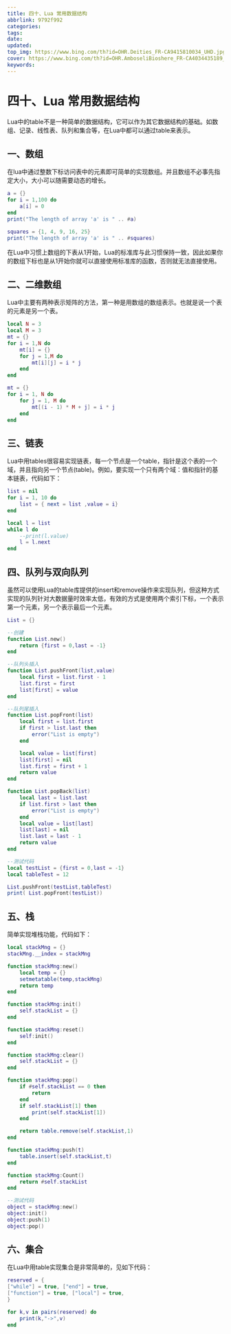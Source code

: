 ```yaml
---
title: 四十、Lua 常用数据结构
abbrlink: 9792f992
categories: 
tags: 
date: 
updated: 
top_img: https://www.bing.com/th?id=OHR.Deities_FR-CA9415810034_UHD.jpg
cover: https://www.bing.com/th?id=OHR.AmboseliBioshere_FR-CA4034435189_UHD.jpg
keywords: 
---
```

# 四十、Lua 常用数据结构

Lua中的table不是一种简单的数据结构，它可以作为其它数据结构的基础。如数组、记录、线性表、队列和集合等，在Lua中都可以通过table来表示。

## 一、数组

在lua中通过整数下标访问表中的元素即可简单的实现数组。并且数组不必事先指定大小，大小可以随需要动态的增长。

```lua
a = {}
for i = 1,100 do
    a[i] = 0
end
print("The length of array 'a' is " .. #a)

squares = {1, 4, 9, 16, 25}
print("The length of array 'a' is " .. #squares)
```

在Lua中习惯上数组的下表从1开始，Lua的标准库与此习惯保持一致，因此如果你的数组下标也是从1开始你就可以直接使用标准库的函数，否则就无法直接使用。

## 二、二维数组

Lua中主要有两种表示矩阵的方法，第一种是用数组的数组表示。也就是说一个表的元素是另一个表。

```lua
local N = 3
local M = 3
mt = {}
for i = 1,N do
    mt[i] = {}
    for j = 1,M do
        mt[i][j] = i * j
    end
end

mt = {}
for i = 1, N do
    for j = 1, M do
        mt[(i - 1) * M + j] = i * j
    end
end
```

## 三、链表

Lua中用tables很容易实现链表，每一个节点是一个table，指针是这个表的一个域，并且指向另一个节点(table)。例如，要实现一个只有两个域：值和指针的基本链表，代码如下：

```lua
list = nil
for i = 1, 10 do
    list = { next = list ,value = i}
end

local l = list
while l do 
    --print(l.value)
    l = l.next
end
```

## 四、队列与双向队列

虽然可以使用Lua的table库提供的insert和remove操作来实现队列，但这种方式实现的队列针对大数据量时效率太低，有效的方式是使用两个索引下标，一个表示第一个元素，另一个表示最后一个元素。

```lua
List = {}

--创建
function List.new()
    return {first = 0,last = -1}
end

--队列头插入
function List.pushFront(list,value)
    local first = list.first - 1
    list.first = first
    list[first] = value
end

--队列尾插入
function List.popFront(list)
    local first = list.first
    if first > list.last then
        error("List is empty")
    end

    local value = list[first]
    list[first] = nil
    list.first = first + 1
    return value
end

function List.popBack(list)
    local last = list.last
    if list.first > last then
        error("List is empty")
    end
    local value = list[last]
    list[last] = nil
    list.last = last - 1 
    return value
end

--测试代码
local testList = {first = 0,last = -1}
local tableTest = 12

List.pushFront(testList,tableTest)
print( List.popFront(testList))
```

## 五、栈

简单实现堆栈功能，代码如下：

```lua
local stackMng = {}
stackMng.__index = stackMng

function stackMng:new()
    local temp = {}
    setmetatable(temp,stackMng)
    return temp
end

function stackMng:init()
    self.stackList = {}
end

function stackMng:reset()
    self:init()
end

function stackMng:clear()
    self.stackList = {}
end

function stackMng:pop()
    if #self.stackList == 0 then
        return
    end
    if self.stackList[1] then
        print(self.stackList[1])
    end

    return table.remove(self.stackList,1)
end

function stackMng:push(t)
    table.insert(self.stackList,t)
end

function stackMng:Count()
    return #self.stackList
end

--测试代码
object = stackMng:new()
object:init()
object:push(1)
object:pop()
```

## 六、集合

在Lua中用table实现集合是非常简单的，见如下代码：

```lua
reserved = {
["while"] = true, ["end"] = true,
["function"] = true, ["local"] = true,
}

for k,v in pairs(reserved) do
    print(k,"->",v)
end
```